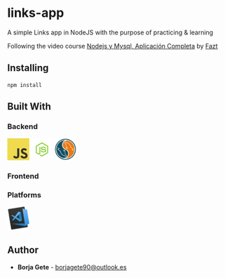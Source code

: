 # links-app
A simple Links app in NodeJS with the purpose of practicing &amp; learning 

Following the video course [Nodejs y Mysql, Aplicación Completa](https://www.youtube.com/watch?v=qJ5R9WTW0_E) by [Fazt](https://github.com/FaztTech)

## Installing
```
npm install
```

## Built With
### Backend
<a href="https://www.javascript.com/"><img src="https://raw.githubusercontent.com/BorjaG90/media/master/img/logos/javascript.jpeg" width=50 alt="JavaScript"></a>
<a href="https://nodejs.org/es/"><img src="https://raw.githubusercontent.com/BorjaG90/media/master/img/logos/nodejs.png" width=50 alt="NodeJS"></a>
<a href="https://www.mysql.com/"><img src="https://raw.githubusercontent.com/BorjaG90/media/master/img/logos/mysql.png" width=50 alt="MySQL"></a>

### Frontend

### Platforms

<a href="https://code.visualstudio.com/"><img src="https://raw.githubusercontent.com/BorjaG90/media/master/img/logos/vscode.png" width=50 alt="VSCode"></a>

## Author
* **Borja Gete** - <borjagete90@outlook.es>